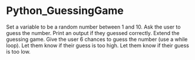 # Python_GuessingGame
Set a variable to be a random number between 1 and 10. 
Ask the user to guess the number. 
Print an output if they guessed correctly.
Extend the guessing game. 
Give the user 6 chances to guess the number (use a while loop). 
Let them know if their guess is too high. 
Let them know if their guess is too low.
